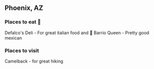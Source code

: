 ## Phoenix, AZ

### Places to eat :hamburger:
Defalco's Deli - For great italian food and :pizza:
Barrio Queen - Pretty good mexican

### Places to visit
Camelback - for great hiking
